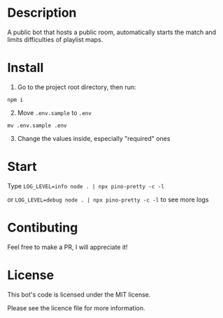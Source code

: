 # Description
A public bot that hosts a public room, automatically starts the match and limits difficulties of playlist maps.

# Install
1. Go to the project root directory, then run:
```
npm i
```

2. Move `.env.sample` to `.env`
```
mv .env.sample .env
```

3. Change the values inside, especially "required" ones

# Start
Type `LOG_LEVEL=info node . | npx pino-pretty -c -l`

or `LOG_LEVEL=debug node . | npx pino-pretty -c -l` to see more logs

# Contibuting
Feel free to make a PR, I will appreciate it!

# License
This bot's code is licensed under the MIT license.

Please see the licence file for more information. 
